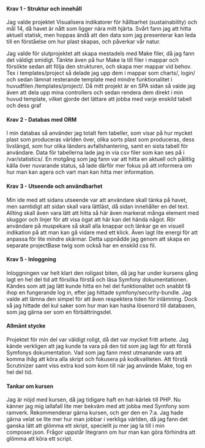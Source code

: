  <h4>Krav 1 - Struktur och innehåll</h4>
 <p>
    Jag valde projektet Visualisera indikatorer för hållbarhet (sustainability) och mål 14, då havet är nått som ligger nära mitt hjärta. Svårt fann jag att hitta aktuell statisk, men hoppas ändå att den data som jag presenterar kan leda till en förståelse om hur plast skapas, och påverkar vår natur.
 </p>
        <p>
          Jag valde för slutprojektet att skapa mestadels med Make filer, då jag fann det väldigt smidigt. Tänkte även på hur Make la till filer i mappar och försökte sedan att följa den strukturen, och skapa mer mappar vid behov. Tex i templates/project så delade jag upp dem i mappar som charts/, login/ och sedan lämnat resterande template med mindre funktionalitet i huvudfilen /templates/project/.
        Då mitt projekt är en SPA sidan så valde jag även att dela upp mina controllers och sedan rendera dem direkt i min huvud template, vilket gjorde det lättare att jobba med varje enskild tabell och dess graf
        </p>
        <h4>Krav 2 - Databas med ORM</h4>
        <p>
          I min databas så använder jag totalt fem tabeller, som visar på hur mycket plast som produceras världen över, olika sorts plast som produceras, dess livslängd, som hur olika länders avfallshantering, samt en sista tabell för användare. Data för tabellerna lade jag in via csv filer som kan ses på i /var/statistics/. En motgång som jag fann var att hitta en aktuell och pålitlig källa över nuvarande status, så lade därför mer fokus på att informera om hur man kan agera och vart man kan hitta mer information.
        </p>
        <h4>Krav 3 - Utseende och användbarhet</h4>
        <p>
          Min ide med att sidans utseende var att användare skall tänka på havet, men samtidigt att sidan skall vara lättläst, då sidan innehåller en del text. Allting skall även vara lätt att hitta så här även markerat många element med skuggor och linjer för att visa ögat att här kan det hända något.
          Rör användare på muspekare så skall alla knappar och länkar ge en visuell indikation på att man kan gå vidare med ett klick.  
          Även lagt lite energi för att anpassa för lite mindre skärmar. Detta uppnådde jag genom att skapa en separate projectBase twig som också har en enskild css fil. 
        </p>
        <h4>Krav 5 - Inloggning</h4>
        <p>
          Inloggningen var helt klart den roligast biten, då jag har under kursens gång lagt en hel del tid att försöka förstå och läsa Symfony dokumentationen. Kändes som att jag lätt kunde hitta en hel del funktionalitet och snabbt få ihop en fungerande log in, efter jag hittade symfony/security-bundle. Jag valde att lämna den simpel för att även respektera tiden för inlämning. Dock så jag hittade del kul saker som hur man kan hasha lösenord till databasen, som jag gärna ser som en förbättringsdel.  
        </p>
              <h4>Allmänt stycke</h4>
        <p>
          Projektet för min del var väldigt roligt, då det var mycket fritt arbete. Jag kände verkligen att jag kunde ta vara på den tid som jag lagt för att förstå Symfonys dokumentation. Vad som jag fann mest utmanande vara att komma ihåg att köra alla skript och fokusera på kodkvaliteten. Att förstå Scrutinizer samt viss extra kod som kom till när jag använde Make, tog en hel del tid. 
        </p>
                <h4>Tankar om kursen</h4>
        <p>
          Jag är nöjd med kursen, då jag tidigare haft en hat-kärlek till PHP. Nu känner jag mig iallafall lite mer bekväm med att jobba med Symfony som ramverk. Rekommenderar gärna kursen, och ger den en 7:a. Jag hade gärna velat se lite mer hur man jobbar i verkliga världen, då jag fann det ganska lätt att glömma ett skript, speciellt ju mer jag la till i min composer.json. Frågor uppstår litegrann om hur man kan göra förhindra att glömma att köra ett script. 
        </p>
